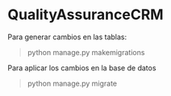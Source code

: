 # QualityAssuranceCRM

Para generar cambios en las tablas:
> python manage.py makemigrations

Para aplicar los cambios en la base de datos
> python manage.py migrate
